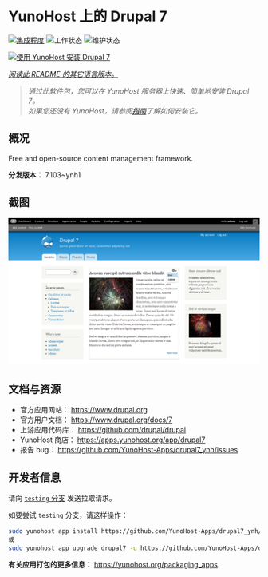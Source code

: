 <!--
注意：此 README 由 <https://github.com/YunoHost/apps/tree/master/tools/readme_generator> 自动生成
请勿手动编辑。
-->

# YunoHost 上的 Drupal 7

[![集成程度](https://apps.yunohost.org/badge/integration/drupal7)](https://ci-apps.yunohost.org/ci/apps/drupal7/)
![工作状态](https://apps.yunohost.org/badge/state/drupal7)
![维护状态](https://apps.yunohost.org/badge/maintained/drupal7)

[![使用 YunoHost 安装 Drupal 7](https://install-app.yunohost.org/install-with-yunohost.svg)](https://install-app.yunohost.org/?app=drupal7)

*[阅读此 README 的其它语言版本。](./ALL_README.md)*

> *通过此软件包，您可以在 YunoHost 服务器上快速、简单地安装 Drupal 7。*  
> *如果您还没有 YunoHost，请参阅[指南](https://yunohost.org/install)了解如何安装它。*

## 概况

Free and open-source content management framework.


**分发版本：** 7.103~ynh1

## 截图

![Drupal 7 的截图](./doc/screenshots/screenshot.png)

## 文档与资源

- 官方应用网站： <https://www.drupal.org>
- 官方用户文档： <https://www.drupal.org/docs/7>
- 上游应用代码库： <https://github.com/drupal/drupal>
- YunoHost 商店： <https://apps.yunohost.org/app/drupal7>
- 报告 bug： <https://github.com/YunoHost-Apps/drupal7_ynh/issues>

## 开发者信息

请向 [`testing` 分支](https://github.com/YunoHost-Apps/drupal7_ynh/tree/testing) 发送拉取请求。

如要尝试 `testing` 分支，请这样操作：

```bash
sudo yunohost app install https://github.com/YunoHost-Apps/drupal7_ynh/tree/testing --debug
或
sudo yunohost app upgrade drupal7 -u https://github.com/YunoHost-Apps/drupal7_ynh/tree/testing --debug
```

**有关应用打包的更多信息：** <https://yunohost.org/packaging_apps>
